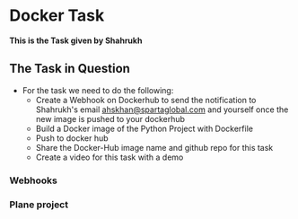 # Docker Task
**This is the Task given by Shahrukh**
## The Task in Question 
- For the task we need to do the following:
	- Create a Webhook on Dockerhub to send the notification to Shahrukh's email ahskhan@spartaglobal.com and yourself once the new image is pushed to your dockerhub
	- Build a Docker image of the Python Project with Dockerfile
	- Push to docker hub 
	- Share the Docker-Hub image name and github repo for this task 
	- Create a video for this task with a demo 
### Webhooks
### Plane project
	
